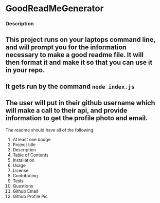# GoodReadMeGenerator

### Description
This project runs on your laptops command line, and will prompt you for the information necessary to make a good readme file. It will then format it and make it so that you can use it in your repo.
----------
It gets run by the command `node index.js`
----------------------
The user will put in their github username which will make a call to their api, and provide information to get the profile photo and email.
-------

The readme should have all of the following 
1. At least one badge
2. Project title
3. Description
4. Table of Contents
5. Installation
6. Usage
7. License
8. Contributing
9. Tests
10. Questions
11. Github Email
12. Github Profile Pic
